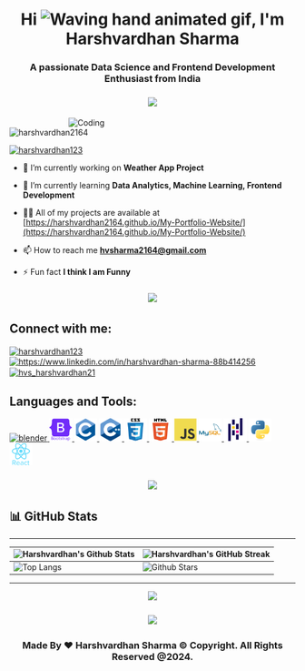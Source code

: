 <h1 align="center">Hi <img src="https://raw.githubusercontent.com/nixin72/nixin72/master/wave.gif" 
         alt="Waving hand animated gif"
         height="45"
         width="45" />, I'm Harshvardhan Sharma</h1>
<h3 align="center">A passionate Data Science and Frontend Development Enthusiast from India</h3>

<h3 align="center">
<img src="https://raw.githubusercontent.com/andreasbm/readme/master/assets/lines/colored.png">
</h3>

<img align="right" alt="Coding" width="400" src="https://camo.githubusercontent.com/7de37139d0b4c1ce40865e799b446c0e963a3dd8fb68d239707237c40604fa3d/68747470733a2f2f63646e2e6472696262626c652e636f6d2f75736572732f3733303730332f73637265656e73686f74732f363538313234332f6176656e746f2e676966">

<p align="left"> <img src="https://komarev.com/ghpvc/?username=harshvardhan2164&label=Profile%20views&color=0e75b6&style=flat" alt="harshvardhan2164" /> </p>

<p align="left"> <a href="https://twitter.com/harshvardhan123" target="blank"><img src="https://img.shields.io/twitter/follow/harshvardhan123?logo=twitter&style=for-the-badge" alt="harshvardhan123" /></a> </p>

- 🔭 I’m currently working on **Weather App Project**

- 🌱 I’m currently learning **Data Analytics, Machine Learning, Frontend Development**

- 👨‍💻 All of my projects are available at [https://harshvardhan2164.github.io/My-Portfolio-Website/](https://harshvardhan2164.github.io/My-Portfolio-Website/)

- 📫 How to reach me **hvsharma2164@gmail.com**

- ⚡ Fun fact **I think I am Funny**

<h3 align="center">
<img src="https://raw.githubusercontent.com/andreasbm/readme/master/assets/lines/colored.png">
</h3>

<h2 align="left">Connect with me:</h2>
<p align="left">
<a href="https://twitter.com/harshvardhan123" target="blank"><img align="center" src="https://raw.githubusercontent.com/rahuldkjain/github-profile-readme-generator/master/src/images/icons/Social/twitter.svg" alt="harshvardhan123" height="30" width="40" /></a>
<a href="https://linkedin.com/in/https://www.linkedin.com/in/harshvardhan-sharma-88b414256" target="blank"><img align="center" src="https://raw.githubusercontent.com/rahuldkjain/github-profile-readme-generator/master/src/images/icons/Social/linked-in-alt.svg" alt="https://www.linkedin.com/in/harshvardhan-sharma-88b414256" height="30" width="40" /></a>
<a href="https://instagram.com/hvs_harshvardhan21" target="blank"><img align="center" src="https://raw.githubusercontent.com/rahuldkjain/github-profile-readme-generator/master/src/images/icons/Social/instagram.svg" alt="hvs_harshvardhan21" height="30" width="40" /></a>
</p>

<h2 align="left">Languages and Tools:</h2>
<p align="left"> <a href="https://www.blender.org/" target="_blank" rel="noreferrer"> <img src="https://download.blender.org/branding/community/blender_community_badge_white.svg" alt="blender" width="40" height="40"/> </a> <a href="https://getbootstrap.com" target="_blank" rel="noreferrer"> <img src="https://raw.githubusercontent.com/devicons/devicon/master/icons/bootstrap/bootstrap-plain-wordmark.svg" alt="bootstrap" width="40" height="40"/> </a> <a href="https://www.cprogramming.com/" target="_blank" rel="noreferrer"> <img src="https://raw.githubusercontent.com/devicons/devicon/master/icons/c/c-original.svg" alt="c" width="40" height="40"/> </a> <a href="https://www.w3schools.com/cpp/" target="_blank" rel="noreferrer"> <img src="https://raw.githubusercontent.com/devicons/devicon/master/icons/cplusplus/cplusplus-original.svg" alt="cplusplus" width="40" height="40"/> </a> <a href="https://www.w3schools.com/css/" target="_blank" rel="noreferrer"> <img src="https://raw.githubusercontent.com/devicons/devicon/master/icons/css3/css3-original-wordmark.svg" alt="css3" width="40" height="40"/> </a> <a href="https://www.w3.org/html/" target="_blank" rel="noreferrer"> <img src="https://raw.githubusercontent.com/devicons/devicon/master/icons/html5/html5-original-wordmark.svg" alt="html5" width="40" height="40"/> </a> <a href="https://developer.mozilla.org/en-US/docs/Web/JavaScript" target="_blank" rel="noreferrer"> <img src="https://raw.githubusercontent.com/devicons/devicon/master/icons/javascript/javascript-original.svg" alt="javascript" width="40" height="40"/> </a> <a href="https://www.mysql.com/" target="_blank" rel="noreferrer"> <img src="https://raw.githubusercontent.com/devicons/devicon/master/icons/mysql/mysql-original-wordmark.svg" alt="mysql" width="40" height="40"/> </a> <a href="https://pandas.pydata.org/" target="_blank" rel="noreferrer"> <img src="https://raw.githubusercontent.com/devicons/devicon/2ae2a900d2f041da66e950e4d48052658d850630/icons/pandas/pandas-original.svg" alt="pandas" width="40" height="40"/> </a> <a href="https://www.python.org" target="_blank" rel="noreferrer"> <img src="https://raw.githubusercontent.com/devicons/devicon/master/icons/python/python-original.svg" alt="python" width="40" height="40"/> </a> <a href="https://reactjs.org/" target="_blank" rel="noreferrer"> <img src="https://raw.githubusercontent.com/devicons/devicon/master/icons/react/react-original-wordmark.svg" alt="react" width="40" height="40"/> </a> </p>

<h3 align="center">
<img src="https://raw.githubusercontent.com/andreasbm/readme/master/assets/lines/colored.png">
</h3>

## 📊 GitHub Stats

<hr>

| ![Harshvardhan's Github Stats](https://github-readme-stats.vercel.app/api?username=Harshvardhan2164&show_icons=true&theme=radical)              | ![Harshvardhan's GitHub Streak](https://github-readme-streak-stats.herokuapp.com/?user=Harshvardhan2164&theme=radical)                               |
| -------------------------------------------------------------------------------------------------------------------------------------- | ------------------------------------------------------------------------------------------------------------------------------------------- |
| ![Top Langs](https://github-readme-stats.vercel.app/api/top-langs/?username=Harshvardhan2164&langs_count=8&theme=radical&layout=compact) | ![Github Stars](http://github-profile-summary-cards.vercel.app/api/cards/productive-time?username=Harshvardhan2164&theme=radical&utcOffset=8) |

<hr>

<p align="center">
<img src="https://github-widgetbox.vercel.app/api/profile?username=Harshvardhan2164&data=followers,repositories,stars&theme=radical&title_color=000000">
</p>

<h3 align="center">
<img src="https://raw.githubusercontent.com/andreasbm/readme/master/assets/lines/colored.png">
</h3>

<div align="center">

### Made By ❤️ Harshvardhan Sharma © Copyright. All Rights Reserved @2024.

</div>
